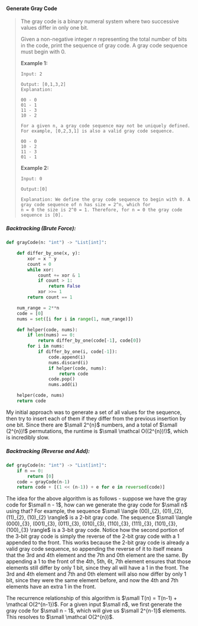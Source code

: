 #### Generate Gray Code

> The gray code is a binary numeral system where two successive values differ in only one bit.
>
> Given a non-negative integer _n_ representing the total number of bits in the code, print the sequence of gray code. A gray code sequence must begin with 0.
>
> **Example 1:**
>
> ```
> Input: 2
>
> Output: [0,1,3,2]
> Explanation:
>
> 00 - 0
> 01 - 1
> 11 - 3
> 10 - 2
>
> For a given n, a gray code sequence may not be uniquely defined.
> For example, [0,2,3,1] is also a valid gray code sequence.
>
> 00 - 0
> 10 - 2
> 11 - 3
> 01 - 1
> ```
>
> **Example 2:**
>
> ```
> Input: 0
>
> Output:[0]
>
> Explanation: We define the gray code sequence to begin with 0. A gray code sequence of n has size = 2^n, which for 
> n = 0 the size is 2^0 = 1. Therefore, for n = 0 the gray code sequence is [0].
> ```

##### Backtracking \(Brute Force\):

```py
def grayCode(n: "int") -> "List[int]":

    def differ_by_one(x, y):
        xor = x ^ y
        count = 0
        while xor:
            count += xor & 1
            if count > 1:
                return False
            xor >>= 1
        return count == 1

    num_range = 2**n
    code = [0]
    nums = set([i for i in range(1, num_range)])

    def helper(code, nums):
        if len(nums) == 0:
            return differ_by_one(code[-1], code[0])
        for i in nums:
            if differ_by_one(i, code[-1]):
                code.append(i)
                nums.discard(i)
                if helper(code, nums):
                    return code
                code.pop()
                nums.add(i)

    helper(code, nums)
    return code
```

My initial approach was to generate a set of all values for the sequence, then try to insert each of them if they differ from the previous insertion by one bit. Since there are $\small 2^{n}$ numbers, and a total of $\small (2^{n})!$ permutations, the runtime is $\small \mathcal O((2^{n})!)$, which is incredibly slow.

##### Backtracking \(Reverse and Add\):

```py
def grayCode(n: "int") -> "List[int]":
    if n == 0:
        return [0]
    code = grayCode(n-1)
    return code + [(1 << (n-1)) + e for e in reversed(code)]
```

The idea for the above algorithm is as follows - suppose we have the gray code for $\small n - 1$, how can we generate the gray code for $\small n$ using that? For example, the sequence $\small \langle (00)_{2}, (01)_{2}, (11)_{2}, (10)_{2} \rangle$ is a 2-bit gray code. The sequence $\small \langle (000)_{3}, (001)_{3}, (011)_{3}, (010)_{3}, (110)_{3}, (111)_{3}, (101)_{3}, (100)_{3} \rangle$ is a 3-bit gray code. Notice how the second portion of the 3-bit gray code is simply the reverse of the 2-bit gray code with a 1 appended to the front. This works because the 2-bit gray code is already a valid gray code sequence, so appending the reverse of it to itself means that the 3rd and 4th element and the 7th and 0th element are the same. By appending a 1 to the front of the 4th, 5th, 6t, 7th element ensures that those elements still differ by only 1 bit, since they all will have a 1 in the front. The 3rd and 4th element and 7th and 0th element will also now differ by only 1 bit, since they were the same element before, and now the 4th and 7th elements have an extra 1 in the front.

The recurrence relationship of this algorithm is $\small T(n) = T(n-1) + \mathcal O(2^{n-1})$. For a given input $\small n$, we first generate the gray code for $\small n - 1$, which will give us $\small 2^{n-1}$ elements. This resolves to $\small \mathcal O(2^{n})$.

